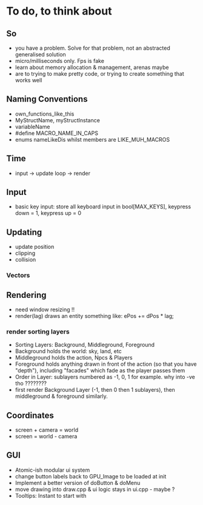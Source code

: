 # To do, to think about

## So

- you have a problem. Solve for that problem, not an abstracted generalised solution
- micro/milliseconds only. Fps is fake
- learn about memory allocation & management, arenas maybe
- are to trying to make pretty code, or trying to create something that works well

## Naming Conventions

- own_functions_like_this
- MyStructName, myStructInstance
- variableName
- #define MACRO_NAME_IN_CAPS
- enums nameLikeDis whilst members are LIKE_MUH_MACROS

## Time

- input -> update loop -> render

## Input

- basic key input: store all keyboard input in bool[MAX_KEYS], keypress down = 1, keypress up = 0

## Updating

- update position
- clipping
- collision

### Vectors

## Rendering

- need window resizing !!
- render(lag) draws an entity something like: ePos += dPos * lag;

### render sorting layers

- Sorting Layers: Background, Middleground, Foreground
- Background holds the world: sky, land, etc
- Middleground holds the action, Npcs & Players
- Foreground holds anything drawn in front of the action (so that you have "depth"), including "facades" which fade as the player passes them
- Order in Layer: sublayers numbered as -1, 0, 1 for example. why into -ve tho ????????
- first render Background Layer (-1, then 0 then 1 sublayers), then middleground & foreground similarly.

## Coordinates

- screen + camera = world
- screen = world - camera

## GUI

- Atomic-ish modular ui system
- change button labels back to GPU_Image to be loaded at init
- Implement a better version of doButton & doMenu
- move drawing into draw.cpp & ui logic stays in ui.cpp - maybe ?
- Tooltips: Instant to start with

